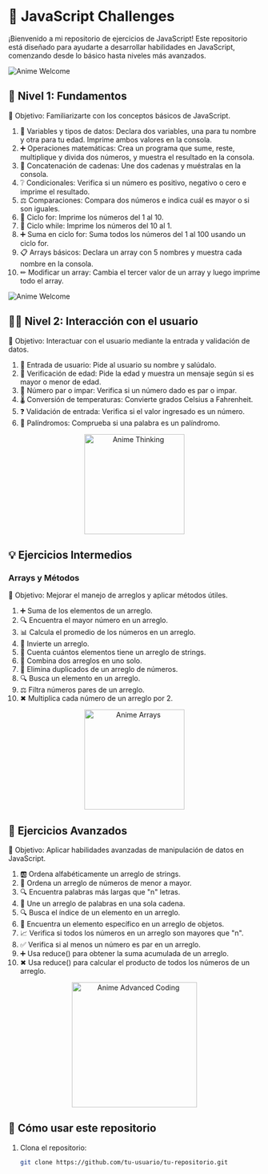 # 🌟 JavaScript Challenges

¡Bienvenido a mi repositorio de ejercicios de JavaScript! Este repositorio está diseñado para ayudarte a desarrollar habilidades en JavaScript, comenzando desde lo básico hasta niveles más avanzados.

![Anime Welcome](https://media.giphy.com/media/VUC9YdLSnKuJy/giphy.gif)

## 🔰 Nivel 1: Fundamentos

🎯 Objetivo: Familiarizarte con los conceptos básicos de JavaScript.

1. 📝 Variables y tipos de datos: Declara dos variables, una para tu nombre y otra para tu edad. Imprime ambos valores en la consola.
2. ➕ Operaciones matemáticas: Crea un programa que sume, reste, multiplique y divida dos números, y muestra el resultado en la consola.
3. 🔗 Concatenación de cadenas: Une dos cadenas y muéstralas en la consola.
4. ❔ Condicionales: Verifica si un número es positivo, negativo o cero e imprime el resultado.
5. ⚖ Comparaciones: Compara dos números e indica cuál es mayor o si son iguales.
6. 🔁 Ciclo for: Imprime los números del 1 al 10.
7. 🔄 Ciclo while: Imprime los números del 10 al 1.
8. ➕ Suma en ciclo for: Suma todos los números del 1 al 100 usando un ciclo for.
9. 📋 Arrays básicos: Declara un array con 5 nombres y muestra cada nombre en la consola.
10. ✏ Modificar un array: Cambia el tercer valor de un array y luego imprime todo el array.

![Anime Welcome](https://media.giphy.com/media/oTiMS5tKgDSKY.gift)



## 🧑‍💻 Nivel 2: Interacción con el usuario

🎯 Objetivo: Interactuar con el usuario mediante la entrada y validación de datos.

1. 👤 Entrada de usuario: Pide al usuario su nombre y salúdalo.
2. 🧓 Verificación de edad: Pide la edad y muestra un mensaje según si es mayor o menor de edad.
3. 🔢 Número par o impar: Verifica si un número dado es par o impar.
4. 🌡 Conversión de temperaturas: Convierte grados Celsius a Fahrenheit.
5. ❓ Validación de entrada: Verifica si el valor ingresado es un número.
6. 🔄 Palíndromos: Comprueba si una palabra es un palíndromo.

<p align="center">
  <img src="https://media.giphy.com/media/Tdd3w7GzPeG7PZSfiQ/giphy.gif" width="200" alt="Anime Thinking">
</p>

## 💡 Ejercicios Intermedios

### Arrays y Métodos
🎯 Objetivo: Mejorar el manejo de arreglos y aplicar métodos útiles.

1. ➕ Suma de los elementos de un arreglo.
2. 🔍 Encuentra el mayor número en un arreglo.
3. 📊 Calcula el promedio de los números en un arreglo.
4. 🔄 Invierte un arreglo.
5. 📝 Cuenta cuántos elementos tiene un arreglo de strings.
6. 🔗 Combina dos arreglos en uno solo.
7. 🧹 Elimina duplicados de un arreglo de números.
8. 🔍 Busca un elemento en un arreglo.
9. ⚖ Filtra números pares de un arreglo.
10. ✖ Multiplica cada número de un arreglo por 2.

<p align="center">
  <img src="https://media.giphy.com/media/xT9IgzoKnwFNmISR8I/giphy.gif" width="200" alt="Anime Arrays">
</p>

## 🚀 Ejercicios Avanzados

🎯 Objetivo: Aplicar habilidades avanzadas de manipulación de datos en JavaScript.

1. 🆎 Ordena alfabéticamente un arreglo de strings.
2. 🔢 Ordena un arreglo de números de menor a mayor.
3. 🔍 Encuentra palabras más largas que "n" letras.
4. 🧵 Une un arreglo de palabras en una sola cadena.
5. 🔍 Busca el índice de un elemento en un arreglo.
6. 🔄 Encuentra un elemento específico en un arreglo de objetos.
7. 📈 Verifica si todos los números en un arreglo son mayores que "n".
8. ✅ Verifica si al menos un número es par en un arreglo.
9. ➕ Usa reduce() para obtener la suma acumulada de un arreglo.
10. ✖ Usa reduce() para calcular el producto de todos los números de un arreglo.

<p align="center">
  <img src="https://media.giphy.com/media/kdHa4JvihG6g/giphy.gif" width="250" alt="Anime Advanced Coding">
</p>


## 🔧 Cómo usar este repositorio

1. Clona el repositorio:
   ```bash
   git clone https://github.com/tu-usuario/tu-repositorio.git
